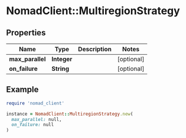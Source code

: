# NomadClient::MultiregionStrategy

## Properties

| Name | Type | Description | Notes |
| ---- | ---- | ----------- | ----- |
| **max_parallel** | **Integer** |  | [optional] |
| **on_failure** | **String** |  | [optional] |

## Example

```ruby
require 'nomad_client'

instance = NomadClient::MultiregionStrategy.new(
  max_parallel: null,
  on_failure: null
)
```

